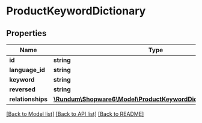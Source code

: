 # ProductKeywordDictionary

## Properties
Name | Type | Description | Notes
------------ | ------------- | ------------- | -------------
**id** | **string** |  | [optional] 
**language_id** | **string** |  | 
**keyword** | **string** |  | 
**reversed** | **string** |  | [optional] 
**relationships** | [**\Rundum\Shopware6\Model\ProductKeywordDictionaryRelationships**](ProductKeywordDictionaryRelationships.md) |  | [optional] 

[[Back to Model list]](../../README.md#documentation-for-models) [[Back to API list]](../../README.md#documentation-for-api-endpoints) [[Back to README]](../../README.md)

